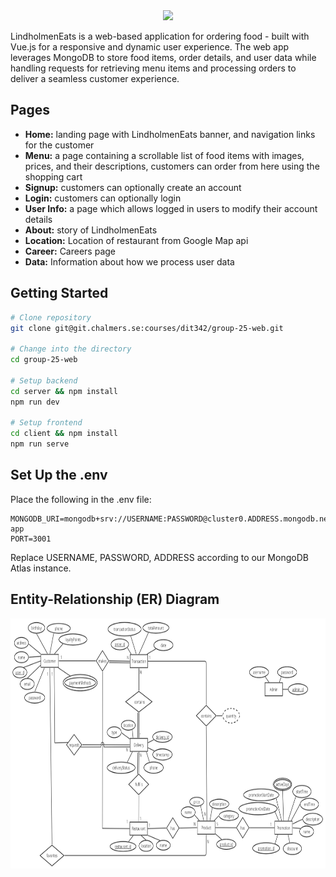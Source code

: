 <div align="center">
    <img src="https://github.com/user-attachments/assets/531ae39b-be26-4622-88ff-745cd2b8e583" height="370px">
</div>

LindholmenEats is a web-based application for ordering food - built with Vue.js for a responsive and dynamic user experience. The web app leverages MongoDB to store food items, order details, and user data while handling requests for retrieving menu items and processing orders to deliver a seamless customer experience.

## Pages

* **Home:** landing page with LindholmenEats banner, and navigation links for the customer
* **Menu:** a page containing a scrollable list of food items with images, prices, and their descriptions, customers can order from here using the shopping cart
* **Signup:** customers can optionally create an account
* **Login:** customers can optionally login
* **User Info:** a page which allows logged in users to modify their account details
* **About:** story of LindholmenEats
* **Location:** Location of restaurant from Google Map api
* **Career:** Careers page
* **Data:** Information about how we process user data

## Getting Started

```bash
# Clone repository
git clone git@git.chalmers.se:courses/dit342/group-25-web.git

# Change into the directory
cd group-25-web

# Setup backend
cd server && npm install
npm run dev

# Setup frontend
cd client && npm install
npm run serve
```

## Set Up the .env
Place the following in the .env file:
```
MONGODB_URI=mongodb+srv://USERNAME:PASSWORD@cluster0.ADDRESS.mongodb.net/restaurant-app
PORT=3001
```
Replace USERNAME, PASSWORD, ADDRESS according to our MongoDB Atlas instance.

## Entity-Relationship (ER) Diagram

<img src="./images/er_diagram.png" alt="ER Diagram" height="400">
